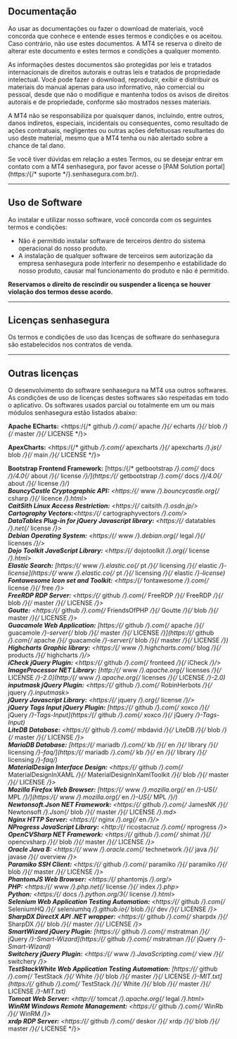 ## Documentação

Ao usar as documentações ou fazer o download de materiais, você concorda que conhece e entende esses termos e condições e os aceitou. Caso contrário, não use estes documentos. A MT4 se reserva o direito de alterar este documento e estes termos e condições a qualquer momento.

As informações destes documentos são protegidas por leis e tratados internacionais de direitos autorais e outras leis e tratados de propriedade intelectual. Você pode fazer o download, reproduzir, exibir e distribuir os materiais do manual apenas para uso informativo, não comercial ou pessoal, desde que não o modifique e mantenha todos os avisos de direitos autorais e de propriedade, conforme são mostrados nesses materiais.

A MT4 não se responsabiliza por quaisquer danos, incluindo, entre outros, danos indiretos, especiais, incidentais ou consequentes, como resultado de ações contratuais, negligentes ou outras ações defeituosas resultantes do uso deste material, mesmo que a MT4 tenha ou não alertado sobre a chance de tal dano.

Se você tiver dúvidas em relação a estes Termos, ou se desejar entrar em contato com a MT4 senhasegura, por favor acesse o [PAM Solution portal](https:/{/* suporte */}.senhasegura.com.br/).



---

## **Uso de Software**

Ao instalar e utilizar nosso software, você concorda com os seguintes termos e condições:

* Não é permitido instalar software de terceiros dentro do sistema operacional do nosso produto.
* A instalação de qualquer software de terceiros sem autorização da empresa senhasegura pode interferir no desempenho e estabilidade do nosso produto, causar mal funcionamento do produto e não é permitido.

**Reservamos o direito de rescindir ou suspender a licença se houver violação dos termos desse acordo.**



---

## Licenças senhasegura

Os termos e condições de uso das licenças de software do senhasegura são estabelecidos nos contratos de venda.



---

## Outras licenças

O desenvolvimento do software senhasegura na MT4 usa outros softwares. As condições de uso de licenças destes softwares são respeitadas em todo o aplicativo. Os softwares usados parcial ou totalmente em um ou mais módulos senhasegura estão listados abaixo:

**Apache ECharts:** <https:/{/* github */}.com{/* apache */}{/* echarts */}{/* blob */}{/* master */}{/* LICENSE */}>

**ApexCharts:** <https:/{/* github */}.com{/* apexcharts */}{/* apexcharts */}.js{/* blob */}{/* main */}{/* LICENSE */}>

**Bootstrap Frontend Framework:** [https:/{/* getbootstrap */}.com{/* docs */}/4\.0{/* about */}{/* license */}/](https:/{/* getbootstrap */}.com{/* docs */}/4.0{/* about */}{/* license */}/)  
**BouncyCastle Cryptographic API:** <https:/{/* www */}.bouncycastle.org{/* csharp */}{/* licence */}.html>  
**CaitSith Linux Access Restriction:** <https:/{/* caitsith */}.osdn.jp/>  
**Cartography Vectors:**<https:/{/* cartographyvectors */}.com/>  
**DataTables Plug\-in for jQuery Javascript library:** <https:/{/* datatables */}.net{/* license */}>  
**Debian Operating System:** <https:/{/* www */}.debian.org{/* legal */}{/* licenses */}/>  
**Dojo Toolkit JavaScript Library:** <https:/{/* dojotoolkit */}.org{/* license */}.html>  
**Elastic Search:** [https:/{/* www */}.elastic.co{/* pt */}{/* licensing */}{/* elastic */}\-license](https:/{/* www */}.elastic.co{/* pt */}{/* licensing */}{/* elastic */}-license)  
**Fontawesome Icon set and Toolkit:** <https:/{/* fontawesome */}.com{/* license */}{/* free */}>  
**FreeRDP RDP Server:** <https:/{/* github */}.com{/* FreeRDP */}{/* FreeRDP */}{/* blob */}{/* master */}{/* LICENSE */}>  
**Goutte:** <https:/{/* github */}.com{/* FriendsOfPHP */}{/* Goutte */}{/* blob */}{/* master */}{/* LICENSE */}>  
**Guacamole Web Application:** [https:/{/* github */}.com{/* apache */}{/* guacamole */}\-server{/* blob */}{/* master */}{/* LICENSE */}](https:/{/* github */}.com{/* apache */}{/* guacamole */}-server{/* blob */}{/* master */}{/* LICENSE */})  
**Highcharts Graphic library:** <https:/{/* www */}.highcharts.com{/* blog */}{/* products */}{/* highcharts */}/>  
**iCheck jQuery Plugin:** <https:/{/* github */}.com{/* fronteed */}{/* iCheck */}/>  
**ImageProcessor NET Library:** [http:/{/* www */}.apache.org{/* licenses */}{/* LICENSE */}\-2\.0](http:/{/* www */}.apache.org{/* licenses */}{/* LICENSE */}-2.0)  
**inputmask jQuery Plugin:** <https:/{/* github */}.com{/* RobinHerbots */}{/* jquery */}.inputmask>  
**jQuery Javascript Library:** <https:/{/* jquery */}.org{/* license */}/>  
**jQuery Tags Input jQuery Plugin:** [https:/{/* github */}.com{/* xoxco */}{/* jQuery */}\-Tags\-Input](https:/{/* github */}.com{/* xoxco */}{/* jQuery */}-Tags-Input)  
**LiteDB Database:** <https:/{/* github */}.com{/* mbdavid */}{/* LiteDB */}{/* blob */}{/* master */}{/* LICENSE */}>  
**MariaDB Database:** [https:/{/* mariadb */}.com{/* kb */}{/* en */}{/* library */}{/* licensing */}\-faq/](https:/{/* mariadb */}.com{/* kb */}{/* en */}{/* library */}{/* licensing */}-faq/)  
**MaterialDesign Interface Design:** <https:/{/* github */}.com{/* MaterialDesignInXAML */}{/* MaterialDesignInXamlToolkit */}{/* blob */}{/* master */}{/* LICENSE */}>  
**Mozilla Firefox Web Browser:** [https:/{/* www */}.mozilla.org{/* en */}\-US{/* MPL */}/](https:/{/* www */}.mozilla.org{/* en */}-US{/* MPL */}/)  
**Newtonsoft.Json NET Framework:** <https:/{/* github */}.com{/* JamesNK */}{/* Newtonsoft */}.Json{/* blob */}{/* master */}{/* LICENSE */}.md>  
**Nginx HTTP Server:** <https:/{/* nginx */}.org{/* en */}/>  
**NProgress JavaScript Library:** <http:/{/* ricostacruz */}.com{/* nprogress */}>  
**OpenCVSharp NET Framework:** <https:/{/* github */}.com{/* shimat */}{/* opencvsharp */}{/* blob */}{/* master */}{/* LICENSE */}>  
**Oracle Java 8:** <https:/{/* www */}.oracle.com{/* technetwork */}{/* java */}{/* javase */}{/* overview */}>  
**Paramiko SSH Client:** <https:/{/* github */}.com{/* paramiko */}{/* paramiko */}{/* blob */}{/* master */}{/* LICENSE */}>  
**PhantomJS Web Browser:** <https:/{/* phantomjs */}.org/>  
**PHP:** <https:/{/* www */}.php.net{/* license */}{/* index */}.php>  
**Python:** <https:/{/* docs */}.python.org/3{/* license */}.html>  
**Selenium Web Application Testing Automation:** <https:/{/* github */}.com{/* SeleniumHQ */}{/* seleniumhq */}.github.io{/* blob */}{/* dev */}{/* LICENSE */}>  
**SharpDX DirectX API .NET wrapper:** <https:/{/* github */}.com{/* sharpdx */}{/* SharpDX */}{/* blob */}{/* master */}{/* LICENSE */}>  
**SmartWizard jQuery Plugin:** [https:/{/* github */}.com{/* mstratman */}{/* jQuery */}\-Smart\-Wizard](https:/{/* github */}.com{/* mstratman */}{/* jQuery */}-Smart-Wizard)  
**Switchery jQuery Plugin:** <https:/{/* www */}.JavaScripting.com{/* view */}{/* switchery */}>  
**TestStackWhite Web Application Testing Automation:** [https:/{/* github */}.com{/* TestStack */}{/* White */}{/* blob */}{/* master */}{/* LICENSE */}\-MIT.txt](https:/{/* github */}.com{/* TestStack */}{/* White */}{/* blob */}{/* master */}{/* LICENSE */}-MIT.txt)  
**Tomcat Web Server:** <http:/{/* tomcat */}.apache.org{/* legal */}.html>  
**WinRM Windows Remote Management:** <https:/{/* github */}.com{/* WinRb */}{/* WinRM */}>  
**xrdp RDP Server:** <https:/{/* github */}.com{/* deskor */}{/* xrdp */}{/* blob */}{/* master */}{/* LICENSE */}>

